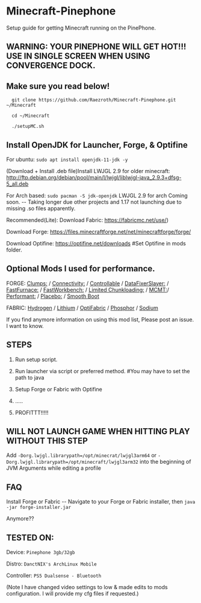 # Minecraft-Pinephone
Setup guide for getting Minecraft running on the PinePhone.


WARNING: YOUR PINEPHONE WILL GET HOT!!! USE IN SINGLE SCREEN WHEN USING CONVERGENCE DOCK. 
---

Make sure you read below!
---
      git clone https://github.com/Raezroth/Minecraft-Pinephone.git ~/Minecraft
      
      cd ~/Minecraft
      
      ./setupMC.sh

Install OpenJDK for Launcher, Forge, & Optifine
---
For ubuntu: `sudo apt install openjdk-11-jdk -y`

(Download + Install .deb file)Install LWJGL 2.9 for older minecraft: http://ftp.debian.org/debian/pool/main/l/lwjgl/liblwjgl-java_2.9.3+dfsg-5_all.deb

For Arch based: `sudo pacman -S jdk-openjdk`
LWJGL 2.9 for arch Coming soon. -- Taking longer due other projects and 1.17 not launching due to missing .so files apparently. 

Recommended(Lite): Download Fabric: https://fabricmc.net/use/)

Download Forge: https://files.minecraftforge.net/net/minecraftforge/forge/

Download Optifine: https://optifine.net/downloads #Set Optifine in mods folder.

Optional Mods I used for performance. 
---
FORGE:
[Clumps:](https://www.curseforge.com/minecraft/mc-mods/clumps) /
[Connectivity:](https://www.curseforge.com/minecraft/mc-mods/connectivity) /
[Controllable](https://www.curseforge.com/minecraft/mc-mods/controllable) /
[DataFixerSlayer:](https://www.curseforge.com/minecraft/mc-mods/datafixerslayer) /
[FastFurnace:](https://www.curseforge.com/minecraft/mc-mods/fastfurnace) /
[FastWorkbench:](https://www.curseforge.com/minecraft/mc-mods/fastworkbench) /
[Limited Chunkloading:](https://www.curseforge.com/minecraft/mc-mods/limited-chunkloading) /
[MCMT:](https://www.curseforge.com/minecraft/mc-mods/mcmt-multithreading)/
[Performant:](https://www.curseforge.com/minecraft/mc-mods/performant) /
[Placebo:](https://www.curseforge.com/minecraft/mc-mods/placebo) /
[Smooth Boot](https://www.curseforge.com/minecraft/mc-mods/smooth-boot-forge)

FABRIC:
[Hydrogen](https://github.com/CaffeineMC/hydrogen-fabric) / 
[Lithium](https://github.com/CaffeineMC/lithium-fabric) /
[OptiFabric](https://www.curseforge.com/minecraft/mc-mods/optifabric) /
[Phosphor](https://github.com/CaffeineMC/phosphor-fabric) /
[Sodium](https://github.com/CaffeineMC/sodium-fabric)


If you find anymore information on using this mod list, Please post an issue.
I want to know.

STEPS
---
1. Run setup script.

2. Run launcher via script or preferred method. #You may have to set the path to java

3. Setup Forge or Fabric with Optifine

4. .....

5. PROFITTT!!!!! 

WILL NOT LAUNCH GAME WHEN HITTING PLAY WITHOUT THIS STEP
---
Add `-Dorg.lwjgl.librarypath=/opt/minecrat/lwjgl3arm64` or `-Dorg.lwjgl.librarypath=/opt/minecraft/lwjgl3arm32`
into the beginning of JVM Arguments while editing a profile


FAQ
---

Install Forge or Fabric -- Navigate to your Forge or Fabric installer, then `java -jar forge-installer.jar`

Anymore??

TESTED ON: 
---

Device: `Pinephone 3gb/32gb`

Distro: `DanctNIX's ArchLinux Mobile`

Controller: `PS5 Dualsense - Bluetooth`

(Note I have changed video settings to low & made edits to mods configuration. I will provide my cfg files if requested.)
